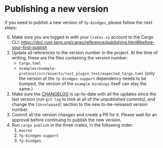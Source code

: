 # Publishing a new version

If you need to publish a new version of `fp-bindgen`, please follow the next
steps:

0. Make sure you are logged in with your `Crates.io` account to the Cargo CLI:
   https://doc.rust-lang.org/cargo/reference/publishing.html#before-your-first-publish
1. Update all references to the version number in the project. At the time of
   writing, these are the files containing the version number:
   - `Cargo.toml`
   - `examples/example-protocol/src/asserts/rust_plugin_test/expected_Cargo.toml`
     (only the version of the `fp-bindgen-support` dependency needs to be
     bumped, the version of the `example-bindings` itself can stay the same.)
2. Make sure the [CHANGELOG](./CHANGELOG.md) is up-to-date with all the updates
   since the last version (run `git log` to look at all of the unpublished
   commits), and change the `[Unreleased]` section to the new to-be-released
   version number.
3. Commit all the version changes and create a PR for it. Please wait for an
   approval before continuing to publish the new version.
4. Run `cargo publish` in the three crates, in the following order:
   1. `macros`
   2. `fp-bindgen-support`
   3. `fp-bindgen`
